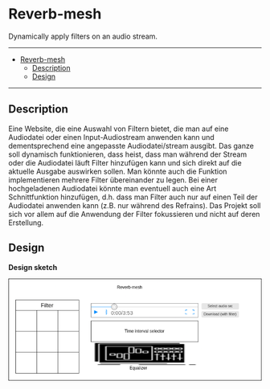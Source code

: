 # Reverb-mesh
Dynamically apply filters on an audio stream.

***
- [Reverb-mesh](#Reverb-mesh)
  - [Description](#description)
  - [Design](#design)
***

## Description

Eine Website, die eine Auswahl von Filtern bietet, die man auf eine Audiodatei oder einen Input-Audiostream anwenden kann und dementsprechend eine angepasste Audiodatei/stream ausgibt.
Das ganze soll dynamisch funktionieren, dass heist, dass man während der Stream oder die Audiodatei läuft Filter hinzufügen kann und sich direkt auf die aktuelle Ausgabe auswirken sollen. Man könnte auch die Funktion implementieren mehrere Filter übereinander zu legen.
Bei einer hochgeladenen Audiodatei könnte man eventuell auch eine Art Schnittfunktion hinzufügen, d.h. dass man Filter auch nur auf einen Teil der Audiodatei anwenden kann (z.B. nur während des Refrains).
Das Projekt soll sich vor allem auf die Anwendung der Filter fokussieren und nicht auf deren Erstellung.

## Design

**Design sketch**

![](docs/mockup_design.png)
